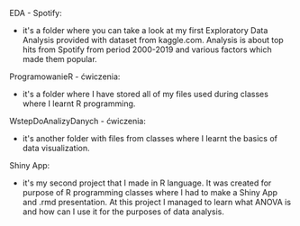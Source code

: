 EDA - Spotify:
- it's a folder where you can take a look at my first Exploratory Data Analysis
  provided with dataset from kaggle.com. Analysis is about top hits from Spotify from period
  2000-2019 and various factors which made them popular.

ProgramowanieR - ćwiczenia:
- it's a folder where I have stored all of my files used during classes where I learnt
  R programming.

WstepDoAnalizyDanych - ćwiczenia:
- it's another folder with files from classes where I learnt the basics of data visualization.

Shiny App:
- it's my second project that I made in R language. It was created for purpose of R programming classes
  where I had to make a Shiny App and .rmd presentation. At this project I managed to learn what
  ANOVA is and how can I use it for the purposes of data analysis.
